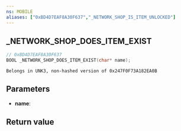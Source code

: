 ```yaml
---
ns: MOBILE
aliases: ["0xBD4D7EAF8A30F637","_NETWORK_SHOP_IS_ITEM_UNLOCKED"]
---
```

## _NETWORK_SHOP_DOES_ITEM_EXIST

```c
// 0xBD4D7EAF8A30F637
BOOL _NETWORK_SHOP_DOES_ITEM_EXIST(char* name);
```

```
Belongs in UNK3, non-hashed version of 0x247F0F73A182EA0B  
```

## Parameters
* **name**: 

## Return value
